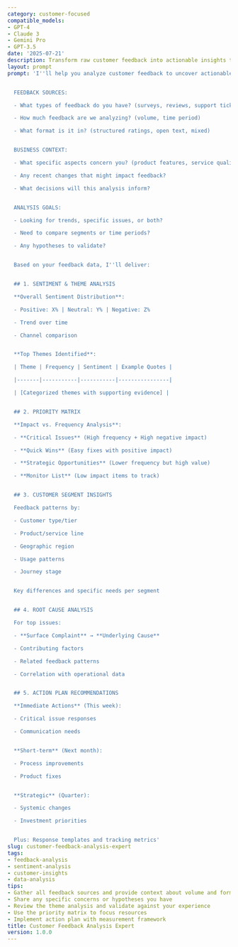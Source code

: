 ```yaml
---
category: customer-focused
compatible_models:
- GPT-4
- Claude 3
- Gemini Pro
- GPT-3.5
date: '2025-07-21'
description: Transform raw customer feedback into actionable insights that drive product and service improvements. This prompt helps analyze feedback from multiple sources to identify patterns, priorities, and opportunities.
layout: prompt
prompt: 'I''ll help you analyze customer feedback to uncover actionable insights. Let''s start with understanding your data:


  FEEDBACK SOURCES:

  - What types of feedback do you have? (surveys, reviews, support tickets, social media)

  - How much feedback are we analyzing? (volume, time period)

  - What format is it in? (structured ratings, open text, mixed)


  BUSINESS CONTEXT:

  - What specific aspects concern you? (product features, service quality, pricing)

  - Any recent changes that might impact feedback?

  - What decisions will this analysis inform?


  ANALYSIS GOALS:

  - Looking for trends, specific issues, or both?

  - Need to compare segments or time periods?

  - Any hypotheses to validate?


  Based on your feedback data, I''ll deliver:


  ## 1. SENTIMENT & THEME ANALYSIS

  **Overall Sentiment Distribution**:

  - Positive: X% | Neutral: Y% | Negative: Z%

  - Trend over time

  - Channel comparison


  **Top Themes Identified**:

  | Theme | Frequency | Sentiment | Example Quotes |

  |-------|-----------|-----------|----------------|

  | [Categorized themes with supporting evidence] |


  ## 2. PRIORITY MATRIX

  **Impact vs. Frequency Analysis**:

  - **Critical Issues** (High frequency + High negative impact)

  - **Quick Wins** (Easy fixes with positive impact)

  - **Strategic Opportunities** (Lower frequency but high value)

  - **Monitor List** (Low impact items to track)


  ## 3. CUSTOMER SEGMENT INSIGHTS

  Feedback patterns by:

  - Customer type/tier

  - Product/service line

  - Geographic region

  - Usage patterns

  - Journey stage


  Key differences and specific needs per segment


  ## 4. ROOT CAUSE ANALYSIS

  For top issues:

  - **Surface Complaint** → **Underlying Cause**

  - Contributing factors

  - Related feedback patterns

  - Correlation with operational data


  ## 5. ACTION PLAN RECOMMENDATIONS

  **Immediate Actions** (This week):

  - Critical issue responses

  - Communication needs


  **Short-term** (Next month):

  - Process improvements

  - Product fixes


  **Strategic** (Quarter):

  - Systemic changes

  - Investment priorities


  Plus: Response templates and tracking metrics'
slug: customer-feedback-analysis-expert
tags:
- feedback-analysis
- sentiment-analysis
- customer-insights
- data-analysis
tips:
- Gather all feedback sources and provide context about volume and format
- Share any specific concerns or hypotheses you have
- Review the theme analysis and validate against your experience
- Use the priority matrix to focus resources
- Implement action plan with measurement framework
title: Customer Feedback Analysis Expert
version: 1.0.0
---
```

